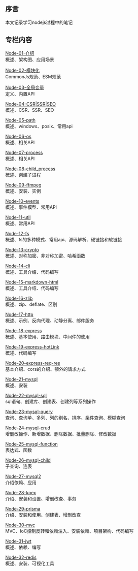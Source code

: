 
## 序言
本文记录学习nodejs过程中的笔记

## 专栏内容

[Node-01-介绍](01-介绍.md)<br/>
概述、架构图、应用场景

[Node-02-模块化](02-模块化.md)<br/>
CommonJs规范、ESM规范

[Node-03-全局变量](03-全局变量.md)<br/>
定义、内置API

[Node-04-CSR|SSR|SEO](04-CSR%7CSSR%7CSEO.md)<br/>
概述、CSR、SSR、SEO

[Node-05-path](05-path.md)<br/>
概述、windows、posix、常用api

[Node-06-os](06-os.md)<br/>
概述、相关API

[Node-07-process](07-process.md)<br/>
概述、相关API

[Node-08-child_process](08-child_process.md)<br/>
概述、创建子进程

[Node-09-ffmpeg](09-ffmpeg.md)<br/>
概述、安装、实例

[Node-10-events](10-events.md)<br/>
概述、事件模型、常用API

[Node-11-util](11-util.md)<br/>
概述、常用API

[Node-12-fs](12-fs.md)<br/>
概述、fs的多种模式、常用api、源码解析、硬链接和软链接

[Node-13-crypto](13-crypto.md)<br/>
概述、对称加密、非对称加密、哈希函数

[Node-14-cli](14-cli.md)<br/>
概述、工具介绍、代码编写

[Node-15-markdown-html](15-markdown-html.md)<br/>
概述、工具介绍、代码编写

[Node-16-zlib](16-zlib.md)<br/>
概述、zip、deflate、区别

[Node-17-http](17-http.md)<br/>
概述、示例、反向代理、动静分离、邮件服务

[Node-18-express](18-express.md)<br/>
概述、基本使用、路由模块、中间件的使用

[Node-19-express-hotLink](19-express-hotLink.md)<br/>
概述、代码编写

[Node-20-express-req-res](20-express-req-res.md)<br/>
基本介绍、cors的介绍、额外的请求方式

[Node-21-mysql](21-mysql.md)<br/>
概述、安装

[Node-22-mysql-sql](22-mysql-sql.md)<br/>
sql语句、创建库、创建表、创建列等系列操作

[Node-23-mysql-query](23-mysql-query.md)<br/>
查询、查询单、多列、列的别名、排序、条件查询、模糊查询

[Node-24-mysql-crud](24-mysql-crud.md)<br/>
增删改操作、新增数据、删除数据、批量删除、修改数据

[Node-25-mysql-function](25-mysql-function.md)<br/>
表达式、函数

[Node-26-mysql-child](26-mysql-child.md)<br/>
子查询、连表

[Node-27-mysql2](27-mysql2.md)<br/>
介绍依赖、应用

[Node-28-knex](28-knex.md)<br/>
介绍、安装和设置、增删改查、事务

[Node-29-prisma](29-prisma.md)<br/>
介绍、安装和使用、创建表、增删改查

[Node-30-mvc](30-mvc.md)<br/>
MVC、IoC控制反转和依赖注入、安装依赖、项目架构、代码编写

[Node-31-jwt](31-jwt.md)<br/>
概述、依赖、编写

[Node-32-redis](32-redis.md)<br/>
概述、安装、可视化工具
